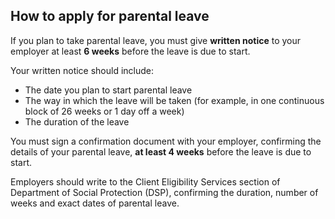 ##  How to apply for parental leave

If you plan to take parental leave, you must give **written notice** to your
employer at least **6 weeks** before the leave is due to start.

Your written notice should include:

  * The date you plan to start parental leave 
  * The way in which the leave will be taken (for example, in one continuous block of 26 weeks or 1 day off a week) 
  * The duration of the leave 

You must sign a confirmation document with your employer, confirming the
details of your parental leave, **at least 4 weeks** before the leave is due
to start.

Employers should write to the Client Eligibility Services section of
Department of Social Protection (DSP), confirming the duration, number of
weeks and exact dates of parental leave.
